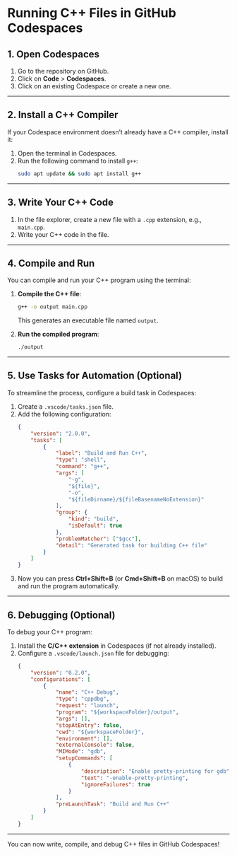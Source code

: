 # Running C++ Files in GitHub Codespaces

## 1. Open Codespaces
1. Go to the repository on GitHub.
2. Click on **Code** > **Codespaces**.
3. Click on an existing Codespace or create a new one.

---

## 2. Install a C++ Compiler
If your Codespace environment doesn’t already have a C++ compiler, install it:

1. Open the terminal in Codespaces.
2. Run the following command to install `g++`:
   ```bash
   sudo apt update && sudo apt install g++
   ```

---

## 3. Write Your C++ Code
1. In the file explorer, create a new file with a `.cpp` extension, e.g., `main.cpp`.
2. Write your C++ code in the file.

---

## 4. Compile and Run
You can compile and run your C++ program using the terminal:

1. **Compile the C++ file**:
   ```bash
   g++ -o output main.cpp
   ```
   This generates an executable file named `output`.

2. **Run the compiled program**:
   ```bash
   ./output
   ```

---

## 5. Use Tasks for Automation (Optional)
To streamline the process, configure a build task in Codespaces:

1. Create a `.vscode/tasks.json` file.
2. Add the following configuration:
   ```json
   {
       "version": "2.0.0",
       "tasks": [
           {
               "label": "Build and Run C++",
               "type": "shell",
               "command": "g++",
               "args": [
                   "-g",
                   "${file}",
                   "-o",
                   "${fileDirname}/${fileBasenameNoExtension}"
               ],
               "group": {
                   "kind": "build",
                   "isDefault": true
               },
               "problemMatcher": ["$gcc"],
               "detail": "Generated task for building C++ file"
           }
       ]
   }
   ```
3. Now you can press **Ctrl+Shift+B** (or **Cmd+Shift+B** on macOS) to build and run the program automatically.

---

## 6. Debugging (Optional)
To debug your C++ program:
1. Install the **C/C++ extension** in Codespaces (if not already installed).
2. Configure a `.vscode/launch.json` file for debugging:
   ```json
   {
       "version": "0.2.0",
       "configurations": [
           {
               "name": "C++ Debug",
               "type": "cppdbg",
               "request": "launch",
               "program": "${workspaceFolder}/output",
               "args": [],
               "stopAtEntry": false,
               "cwd": "${workspaceFolder}",
               "environment": [],
               "externalConsole": false,
               "MIMode": "gdb",
               "setupCommands": [
                   {
                       "description": "Enable pretty-printing for gdb",
                       "text": "-enable-pretty-printing",
                       "ignoreFailures": true
                   }
               ],
               "preLaunchTask": "Build and Run C++"
           }
       ]
   }
   ```

---

You can now write, compile, and debug C++ files in GitHub Codespaces!
